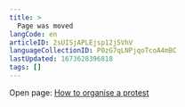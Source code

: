 ```yaml
---
title: >
  Page was moved
langCode: en
articleID: 2sUISjAPLEjsp12j5VhV
languageCollectionID: P0zG7qLNPjqoTcoA4mBC
lastUpdated: 1673628396818
tags: []
---
```


Open page: [How to organise a protest](/organising/protest)